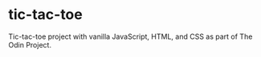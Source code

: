# tic-tac-toe

Tic-tac-toe project with vanilla JavaScript, HTML, and CSS as part of The Odin Project. 
